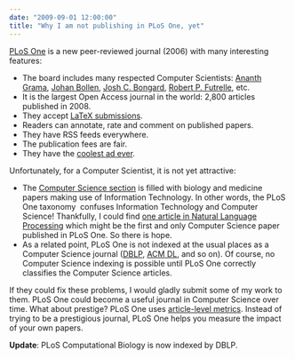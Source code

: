 ```yaml
---
date: "2009-09-01 12:00:00"
title: "Why I am not publishing in PLoS One, yet"
---
```




[PLoS One](http://www.plosone.org/home.action) is a new peer-reviewed journal (2006) with many interesting features:

- The board includes many respected Computer Scientists: [Ananth Grama](http://dblp.uni-trier.de/pers/hd/g/Grama:Ananth.html), [Johan Bollen](http://dblp.uni-trier.de/pers/hd/b/Bollen:Johan.html), [Josh C. Bongard](http://dblp.uni-trier.de/pers/hd/b/Bongard:Josh_C=.html), [Robert P. Futrelle](http://dblp.uni-trier.de/pers/hd/f/Futrelle:Robert_P=.html), etc.
- It is the largest Open Access journal in the world: 2,800 articles published in 2008.
- They accept [LaTeX submissions](http://journals.plos.org/plosone/s/latex).
- Readers can annotate, rate and comment on published papers.
- They have RSS feeds everywhere.
- The publication fees are fair.
- They have the [coolest ad ever](https://www.youtube.com/watch?v=mBmsLHa83vo).


Unfortunately, for a Computer Scientist, it is not yet attractive:

- The [Computer Science section](http://www.plosone.org/article/browse.action?catName=Computer+Science&amp;field=) is filled with biology and medicine papers making use of Information Technology. In other words, the PLoS One taxonomy  confuses Information Technology and Computer Science! Thankfully, I could find [one article in Natural Language Processing](http://journals.plos.org/plosone/article?id=10.1371/journal.pone.0005372) which might be the first and only Computer Science paper published in PLoS One. So there is hope.
- As a related point, PLoS One is not indexed at the usual places as a Computer Science journal ([DBLP](http://www.informatik.uni-trier.de/~ley/db/), [ACM DL](http://dl.acm.org/dl.cfm), and so on). Of course, no Computer Science indexing is possible until PLoS One correctly classifies the Computer Science articles.


If they could fix these problems, I would gladly submit some of my work to them. PLoS One could become a useful journal in Computer Science over time. What about prestige? PLoS One uses [article-level metrics](http://blogs.plos.org/everyone/2009/05/27/article-level-metrics-at-plos/). Instead of trying to be a prestigious journal, PLoS One helps you measure the impact of your own papers.


__Update__: PLoS Computational Biology is now indexed by DBLP.

